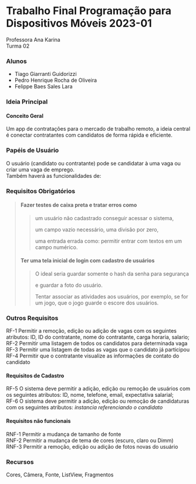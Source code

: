 # Trabalho Final Programação para Dispositivos Móveis 2023-01
Professora Ana Karina  
Turma 02

### Alunos

- Tiago Giarranti Guidorizzi 
- Pedro Henrique Rocha de Oliveira
- Felippe Baes Sales Lara

### Ideia Principal

  #### Conceito Geral
  
  Um app de contratações para o mercado de trabalho remoto, a ideia central é conectar contratantes com candidatos de forma rápida e eficiente.  

### Papéis de Usuário

O usuário (candidato ou contratante) pode se candidatar à uma vaga ou criar uma vaga de emprego.   
Também haverá as funcionalidades de:

### Requisitos Obrigatórios

> #### Fazer testes de caixa preta e tratar erros como
>> um usuário não cadastrado conseguir acessar o sistema,
>> 
>> um campo vazio necessário, uma divisão por zero,
>> 
>> uma entrada errada como: permitir entrar com textos em um campo numérico.
>
> #### Ter uma **tela inicial de login** com cadastro de usuários
>> O ideal seria guardar somente o hash da senha para segurança
>> 
>> e guardar a foto do usuário.
>> 
>> Tentar associar as atividades aos usuários, por exemplo, se for um jogo, que o jogo guarde
o escore dos usuários.

### Outros Requisitos

RF-1 Permitir a remoção, edição ou adição de vagas com os seguintes atributos: 
ID, ID do contratante, nome do contratante, carga horaria, salario;  
RF-2 Permitir uma listagem de todos os candidatos para determinada vaga  
RF-3 Permitir uma listagem de todas as vagas que o candidato já participou  
RF-4 Permitir que o contratante visualize as informações de contato do candidato  

#### Requisitos de Cadastro

  RF-5 O sistema deve permitir a adição, edição ou remoção de usuários com os seguintes atributos: 
  ID, nome, telefone, email, expectativa salarial;  
  RF-6 O sistema deve permitir a adição, edição ou remoção de candidaturas com os seguintes atributos: 
  *instancia referenciando o candidato*  
  
#### Requisitos não funcionais 

RNF-1 Permitir a mudança de tamanho de fonte  
RNF-2 Permitir a mudança de tema de cores (escuro, claro ou Dimm)  
RNF-3 Permitir a remoção, edição ou adição de fotos novas do usuário  

### Recursos

Cores, Câmera, Fonte, ListView, Fragmentos
